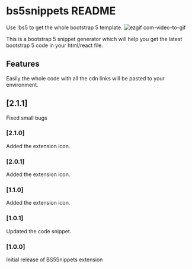 # bs5snippets README
Use !bs5 to get the whole bootstrap 5 template.
![ezgif com-video-to-gif](https://user-images.githubusercontent.com/64217477/117545083-f1bd2600-b041-11eb-9cc7-fc9a3320e5b3.gif)

This is a bootstrap 5 snippet generator which will help you get the latest bootstrap 5 code in your html/react file.

## Features

Easily the whole code with all the cdn links will be pasted to your environment.

## [2.1.1]

Fixed small bugs

### [2.1.0]

Added the extension icon.

### [2.0.1]

Added the extension icon.

### [1.1.0]

Added the extension icon.

### [1.0.1]

Updated the code snippet.

### [1.0.0]

Initial release of BS5Snippets extension